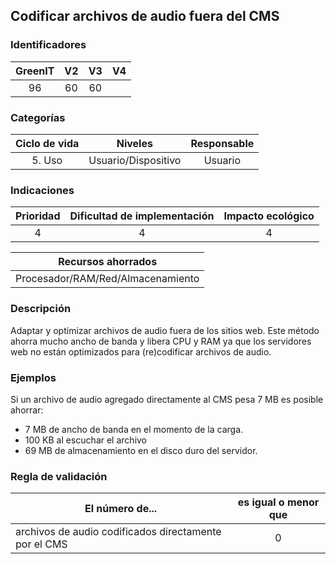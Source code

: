 ## Codificar archivos de audio fuera del CMS

 ### Identificadores

 | GreenIT | V2 | V3 | V4 |
 |:-------:|:---:|:---:|:----:|
 | 96 | 60 | 60 | |

 ### Categorías

 | Ciclo de vida | Niveles | Responsable |
 |:----------:|:-----------:|:-----------:|
 | 5. Uso | Usuario/Dispositivo | Usuario |

 ### Indicaciones

 | Prioridad | Dificultad de implementación | Impacto ecológico |
 |:--------:|:-------------------------:|:---------------:|
 | 4 | 4 | 4 |
 
 |        Recursos ahorrados         |
 |:---------------------------------:|
 | Procesador/RAM/Red/Almacenamiento |

 ### Descripción

 Adaptar y optimizar archivos de audio fuera de los sitios web. Este método ahorra mucho ancho de banda y libera CPU y RAM ya que los servidores web no están optimizados para (re)codificar archivos de audio.

 ### Ejemplos

 Si un archivo de audio agregado directamente al CMS pesa 7 MB es posible ahorrar:
 - 7 MB de ancho de banda en el momento de la carga.
 - 100 KB al escuchar el archivo
 - 69 MB de almacenamiento en el disco duro del servidor.

 ### Regla de validación

 | El número de... | es igual o menor que |
 |-----------------------------------------|:------------------------:|
 | archivos de audio codificados directamente por el CMS | 0 |
